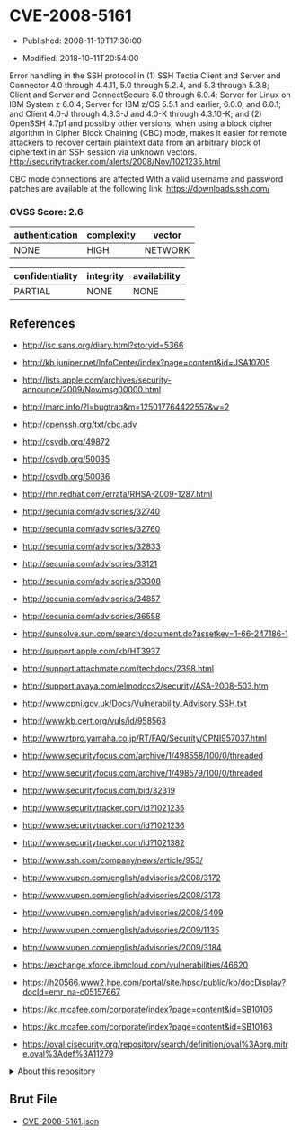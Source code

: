 # CVE-2008-5161

- Published: 2008-11-19T17:30:00

- Modified: 2018-10-11T20:54:00

Error handling in the SSH protocol in (1) SSH Tectia Client and Server and Connector 4.0 through 4.4.11, 5.0 through 5.2.4, and 5.3 through 5.3.8; Client and Server and ConnectSecure 6.0 through 6.0.4; Server for Linux on IBM System z 6.0.4; Server for IBM z/OS 5.5.1 and earlier, 6.0.0, and 6.0.1; and Client 4.0-J through 4.3.3-J and 4.0-K through 4.3.10-K; and (2) OpenSSH 4.7p1 and possibly other versions, when using a block cipher algorithm in Cipher Block Chaining (CBC) mode, makes it easier for remote attackers to recover certain plaintext data from an arbitrary block of ciphertext in an SSH session via unknown vectors. http://securitytracker.com/alerts/2008/Nov/1021235.html

CBC mode connections are affected With a valid username and password patches are available at the following link:
https://downloads.ssh.com/

### CVSS Score: **2.6**

| authentication | complexity | vector |
| --- | --- | --- |
| NONE | HIGH | NETWORK |

| confidentiality | integrity | availability |
| --- | --- | --- |
| PARTIAL | NONE | NONE |

## References

* http://isc.sans.org/diary.html?storyid=5366

* http://kb.juniper.net/InfoCenter/index?page=content&id=JSA10705

* http://lists.apple.com/archives/security-announce/2009/Nov/msg00000.html

* http://marc.info/?l=bugtraq&m=125017764422557&w=2

* http://openssh.org/txt/cbc.adv

* http://osvdb.org/49872

* http://osvdb.org/50035

* http://osvdb.org/50036

* http://rhn.redhat.com/errata/RHSA-2009-1287.html

* http://secunia.com/advisories/32740

* http://secunia.com/advisories/32760

* http://secunia.com/advisories/32833

* http://secunia.com/advisories/33121

* http://secunia.com/advisories/33308

* http://secunia.com/advisories/34857

* http://secunia.com/advisories/36558

* http://sunsolve.sun.com/search/document.do?assetkey=1-66-247186-1

* http://support.apple.com/kb/HT3937

* http://support.attachmate.com/techdocs/2398.html

* http://support.avaya.com/elmodocs2/security/ASA-2008-503.htm

* http://www.cpni.gov.uk/Docs/Vulnerability_Advisory_SSH.txt

* http://www.kb.cert.org/vuls/id/958563

* http://www.rtpro.yamaha.co.jp/RT/FAQ/Security/CPNI957037.html

* http://www.securityfocus.com/archive/1/498558/100/0/threaded

* http://www.securityfocus.com/archive/1/498579/100/0/threaded

* http://www.securityfocus.com/bid/32319

* http://www.securitytracker.com/id?1021235

* http://www.securitytracker.com/id?1021236

* http://www.securitytracker.com/id?1021382

* http://www.ssh.com/company/news/article/953/

* http://www.vupen.com/english/advisories/2008/3172

* http://www.vupen.com/english/advisories/2008/3173

* http://www.vupen.com/english/advisories/2008/3409

* http://www.vupen.com/english/advisories/2009/1135

* http://www.vupen.com/english/advisories/2009/3184

* https://exchange.xforce.ibmcloud.com/vulnerabilities/46620

* https://h20566.www2.hpe.com/portal/site/hpsc/public/kb/docDisplay?docId=emr_na-c05157667

* https://kc.mcafee.com/corporate/index?page=content&id=SB10106

* https://kc.mcafee.com/corporate/index?page=content&id=SB10163

* https://oval.cisecurity.org/repository/search/definition/oval%3Aorg.mitre.oval%3Adef%3A11279

<details>
<summary>About this repository</summary> 

  This repository is part of the project [Live Hack CVE](https://github.com/Live-Hack-CVE). Main website can be found [www.live-hack.org](https://www.live-hack.org) 
  
  Made by [Sn0wAlice](https://github.com/Sn0wAlice) for the people that care about security and need to have a feed of the latest CVEs. Hope you enjoy it, don't forget to star the repo and follow me on [Twitter](https://twitter.com/Sn0wAlice) and [Github](https://github.com/Sn0wAlice). And that is my [personnal website](https://www.alice-snow.me/)

  - [Home Page](https://github.com/Live-Hack-CVE)
  - [Framework](https://github.com/Live-Hack-CVE/cve-framework)
  - [CVE database](https://github.com/Live-Hack-CVE/full_database)
  - [Changelog](https://github.com/Live-Hack-CVE/Changelog)
</details>

## Brut File

* [CVE-2008-5161.json](https://raw.githubusercontent.com/Live-Hack-CVE/full_database/main/cves/2008/CVE-2008-5161.json)


